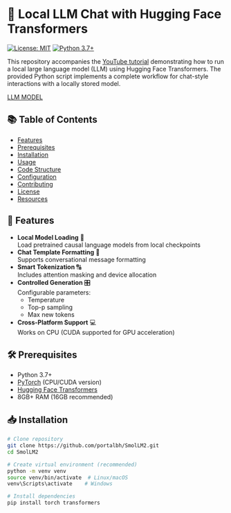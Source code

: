 # 🚀 Local LLM Chat with Hugging Face Transformers

[![License: MIT](https://img.shields.io/badge/License-MIT-yellow.svg)](https://opensource.org/licenses/MIT)
[![Python 3.7+](https://img.shields.io/badge/Python-3.7%2B-blue.svg)](https://python.org)

This repository accompanies the [YouTube tutorial](https://www.youtube.com/@BahrainAI) demonstrating how to run a local large language model (LLM) using Hugging Face Transformers. The provided Python script implements a complete workflow for chat-style interactions with a locally stored model.

[LLM MODEL](HuggingFaceTB/SmolLM2-1.7B-Instruct)

## 📚 Table of Contents
- [Features](#-features)
- [Prerequisites](#-prerequisites)
- [Installation](#-installation)
- [Usage](#-usage)
- [Code Structure](#-code-structure)
- [Configuration](#-configuration)
- [Contributing](#-contributing)
- [License](#-license)
- [Resources](#-resources)

## 🌟 Features
- **Local Model Loading** 🔄  
  Load pretrained causal language models from local checkpoints
- **Chat Template Formatting** 💬  
  Supports conversational message formatting
- **Smart Tokenization** 🔠  
  Includes attention masking and device allocation
- **Controlled Generation** 🎛️  
  Configurable parameters:
  - Temperature
  - Top-p sampling
  - Max new tokens
- **Cross-Platform Support** 💻  
  Works on CPU (CUDA supported for GPU acceleration)

## 🛠️ Prerequisites
- Python 3.7+
- [PyTorch](https://pytorch.org) (CPU/CUDA version)
- [Hugging Face Transformers](https://huggingface.co/docs/transformers)
- 8GB+ RAM (16GB recommended)

## 📥 Installation
```bash
# Clone repository
git clone https://github.com/portalbh/SmolLM2.git
cd SmolLM2

# Create virtual environment (recommended)
python -m venv venv
source venv/bin/activate  # Linux/macOS
venv\Scripts\activate    # Windows

# Install dependencies
pip install torch transformers
